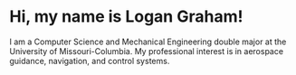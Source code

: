 # Hi, my name is Logan Graham!
I am a Computer Science and Mechanical Engineering double major at the University of Missouri-Columbia. My professional interest is in aerospace guidance, navigation, and control systems.
